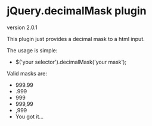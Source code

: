 # jQuery.decimalMask plugin

version 2.0.1

This plugin just provides a decimal mask to a html input.

The usage is simple:

 * $('your selector').decimalMask('your mask');
 
Valid masks are:

 * 999.99
 * .999
 * 999
 * 999,99
 * ,999
 * You got it...